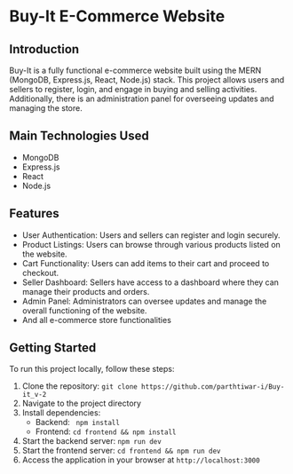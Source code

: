 # Buy-It E-Commerce Website

## Introduction
Buy-It is a fully functional e-commerce website built using the MERN (MongoDB, Express.js, React, Node.js) stack. This project allows users and sellers to register, login, and engage in buying and selling activities. Additionally, there is an administration panel for overseeing updates and managing the store.

## Main Technologies Used
- MongoDB
- Express.js
- React
- Node.js

## Features
- User Authentication: Users and sellers can register and login securely.
- Product Listings: Users can browse through various products listed on the website.
- Cart Functionality: Users can add items to their cart and proceed to checkout.
- Seller Dashboard: Sellers have access to a dashboard where they can manage their products and orders.
- Admin Panel: Administrators can oversee updates and manage the overall functioning of the website.
- And all e-commerce store functionalities 

## Getting Started
To run this project locally, follow these steps:

1. Clone the repository: `git clone https://github.com/parthtiwar-i/Buy-it_v-2`
2. Navigate to the project directory
3. Install dependencies:
   - Backend: ` npm install`
   - Frontend: `cd frontend && npm install`
4. Start the backend server: `npm run dev`
5. Start the frontend server: `cd frontend && npm run dev`
6. Access the application in your browser at `http://localhost:3000`